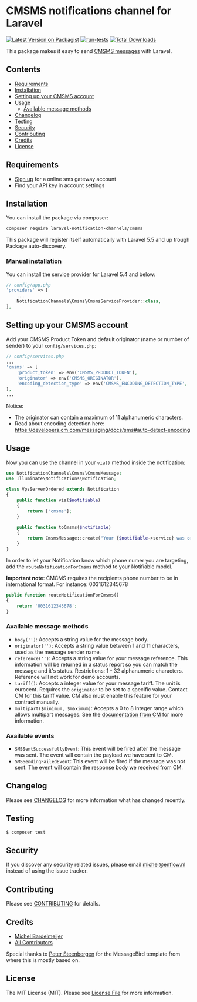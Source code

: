 # CMSMS notifications channel for Laravel

[![Latest Version on Packagist](https://img.shields.io/packagist/v/laravel-notification-channels/cmsms.svg?style=flat-square)](https://packagist.org/packages/laravel-notification-channels/cmsms)
[![run-tests](https://github.com/laravel-notification-channels/cmsms/actions/workflows/run-tests.yml/badge.svg)](https://github.com/laravel-notification-channels/cmsms/actions/workflows/run-tests.yml)
[![Total Downloads](https://img.shields.io/packagist/dt/laravel-notification-channels/cmsms.svg?style=flat-square)](https://packagist.org/packages/laravel-notification-channels/cmsms)

This package makes it easy to send [CMSMS messages](https://docs.cmtelecom.com/en/api/business-messaging-api/1.0/index) with Laravel.

## Contents

- [Requirements](#requirements)
- [Installation](#installation)
- [Setting up your CMSMS account](#setting-up-your-cmsms-account)
- [Usage](#usage)
	- [Available message methods](#available-message-methods)
- [Changelog](#changelog)
- [Testing](#testing)
- [Security](#security)
- [Contributing](#contributing)
- [Credits](#credits)
- [License](#license)

## Requirements

- [Sign up](https://www.cm.com/register/?app=fbb5f379-99d4-4321-b1cc-607e47e9b20a) for a online sms gateway account
- Find your API key in account settings

## Installation

You can install the package via composer:

``` bash
composer require laravel-notification-channels/cmsms
```

This package will register itself automatically with Laravel 5.5 and up trough Package auto-discovery.

### Manual installation

You can install the service provider for Laravel 5.4 and below:

```php
// config/app.php
'providers' => [
    ...
    NotificationChannels\Cmsms\CmsmsServiceProvider::class,
],
```

## Setting up your CMSMS account

Add your CMSMS Product Token and default originator (name or number of sender) to your `config/services.php`:

```php
// config/services.php
...
'cmsms' => [
    'product_token' => env('CMSMS_PRODUCT_TOKEN'),
    'originator' => env('CMSMS_ORIGINATOR'),
    'encoding_detection_type' => env('CMSMS_ENCODING_DETECTION_TYPE', 'AUTO'),
],
...
```

Notice:
- The originator can contain a maximum of 11 alphanumeric characters.
- Read about encoding detection here: https://developers.cm.com/messaging/docs/sms#auto-detect-encoding

## Usage

Now you can use the channel in your `via()` method inside the notification:

``` php
use NotificationChannels\Cmsms\CmsmsMessage;
use Illuminate\Notifications\Notification;

class VpsServerOrdered extends Notification
{
    public function via($notifiable)
    {
        return ['cmsms'];
    }

    public function toCmsms($notifiable)
    {
        return CmsmsMessage::create("Your {$notifiable->service} was ordered!");
    }
}
```


In order to let your Notification know which phone numer you are targeting, add the `routeNotificationForCmsms` method to your Notifiable model.

**Important note**: CMCMS requires the recipients phone number to be in international format. For instance: 0031612345678

```php
public function routeNotificationForCmsms()
{
    return '0031612345678';
}
```

### Available message methods

- `body('')`: Accepts a string value for the message body.
- `originator('')`: Accepts a string value between 1 and 11 characters, used as the message sender name.
- `reference('')`: Accepts a string value for your message reference. This information will be returned in a status report so you can match the message and it's status. Restrictions: 1 - 32 alphanumeric characters. Reference will not work for demo accounts.
- `tariff()`: Accepts a integer value for your message tariff. The unit is eurocent. Requires the `originator` to be set to a specific value. Contact CM for this tariff value. CM also must enable this feature for your contract manually.
- `multipart($minimum, $maximum)`: Accepts a 0 to 8 integer range which allows multipart messages. See the [documentation from CM](https://dashboard.onlinesmsgateway.com/docs#send-a-message-multipart) for more information.

### Available events
- `SMSSentSuccessfullyEvent`: This event will be fired after the message was sent. The event will contain the payload we have sent to CM.
- `SMSSendingFailedEvent`: This event will be fired if the message was not sent. The event will contain the response body we received from CM.


## Changelog

Please see [CHANGELOG](CHANGELOG.md) for more information what has changed recently.

## Testing

``` bash
$ composer test
```

## Security

If you discover any security related issues, please email michel@enflow.nl instead of using the issue tracker.

## Contributing

Please see [CONTRIBUTING](CONTRIBUTING.md) for details.

## Credits

- [Michel Bardelmeijer](https://github.com/mbardelmeijer)
- [All Contributors](../../contributors)

Special thanks to [Peter Steenbergen](http://petericebear.github.io) for the MessageBird template from where this is mostly based on.

## License

The MIT License (MIT). Please see [License File](LICENSE.md) for more information.
